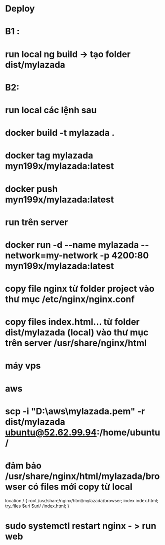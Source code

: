 # Deploy

# B1 :
# run local ng build -> tạo folder dist/mylazada

# B2:

# run local các lệnh sau
# docker build -t mylazada .
# docker tag mylazada  myn199x/mylazada:latest
# docker push myn199x/mylazada:latest

# run trên server 
# docker run -d --name mylazada --network=my-network -p 4200:80 myn199x/mylazada:latest
# copy file nginx từ folder project vào thư mục /etc/nginx/nginx.conf 

# copy files index.html... từ folder dist/mylazada (local) vào thư mục trên server /usr/share/nginx/html
# máy vps
[//]: # (#  scp -r dist/mylazada root@103.27.239.229:/usr/share/nginx/html/)
# aws
# scp -i "D:\aws\mylazada.pem" -r dist/mylazada ubuntu@52.62.99.94:/home/ubuntu/


# đảm bảo /usr/share/nginx/html/mylazada/browser có files mới copy từ local 
location / {
         root /usr/share/nginx/html/mylazada/browser;
         index index.html;
         try_files $uri $uri/ /index.html;
     }

# sudo systemctl restart  nginx - > run web
